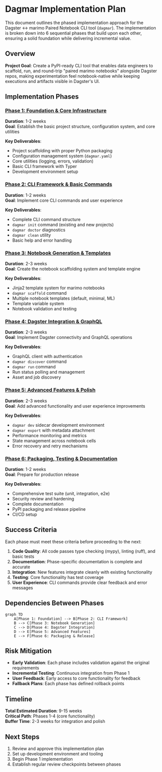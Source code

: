 # Dagmar Implementation Plan

This document outlines the phased implementation approach for the Dagster ↔ marimo Paired Notebook CLI tool (`dagmar`). The implementation is broken down into 6 sequential phases that build upon each other, ensuring a solid foundation while delivering incremental value.

## Overview

**Project Goal**: Create a PyPI-ready CLI tool that enables data engineers to scaffold, run, and round-trip "paired marimo notebooks" alongside Dagster repos, making experimentation feel notebook-native while keeping executions and artifacts visible in Dagster's UI.

## Implementation Phases

### [Phase 1: Foundation & Core Infrastructure](./phase-1-foundation.md)
**Duration**: 1-2 weeks  
**Goal**: Establish the basic project structure, configuration system, and core utilities

**Key Deliverables**:
- Project scaffolding with proper Python packaging
- Configuration management system (`dagmar.yaml`)
- Core utilities (logging, errors, validation)
- Basic CLI framework with Typer
- Development environment setup

### [Phase 2: CLI Framework & Basic Commands](./phase-2-cli.md)
**Duration**: 1-2 weeks  
**Goal**: Implement core CLI commands and user experience

**Key Deliverables**:
- Complete CLI command structure
- `dagmar init` command (existing and new projects)
- `dagmar doctor` diagnostics
- `dagmar clean` utility
- Basic help and error handling

### [Phase 3: Notebook Generation & Templates](./phase-3-notebooks.md)
**Duration**: 2-3 weeks  
**Goal**: Create the notebook scaffolding system and template engine

**Key Deliverables**:
- Jinja2 template system for marimo notebooks
- `dagmar scaffold` command
- Multiple notebook templates (default, minimal, ML)
- Template variable system
- Notebook validation and testing

### [Phase 4: Dagster Integration & GraphQL](./phase-4-integration.md)
**Duration**: 2-3 weeks  
**Goal**: Implement Dagster connectivity and GraphQL operations

**Key Deliverables**:
- GraphQL client with authentication
- `dagmar discover` command
- `dagmar run` command
- Run status polling and management
- Asset and job discovery

### [Phase 5: Advanced Features & Polish](./phase-5-advanced.md)
**Duration**: 2-3 weeks  
**Goal**: Add advanced functionality and user experience improvements

**Key Deliverables**:
- `dagmar dev` sidecar development environment
- `dagmar export` with metadata attachment
- Performance monitoring and metrics
- State management across notebook cells
- Error recovery and retry mechanisms

### [Phase 6: Packaging, Testing & Documentation](./phase-6-packaging.md)
**Duration**: 1-2 weeks  
**Goal**: Prepare for production release

**Key Deliverables**:
- Comprehensive test suite (unit, integration, e2e)
- Security review and hardening
- Complete documentation
- PyPI packaging and release pipeline
- CI/CD setup

## Success Criteria

Each phase must meet these criteria before proceeding to the next:

1. **Code Quality**: All code passes type checking (mypy), linting (ruff), and basic tests
2. **Documentation**: Phase-specific documentation is complete and accurate
3. **Integration**: New features integrate cleanly with existing functionality
4. **Testing**: Core functionality has test coverage
5. **User Experience**: CLI commands provide clear feedback and error messages

## Dependencies Between Phases

```mermaid
graph TD
    A[Phase 1: Foundation] --> B[Phase 2: CLI Framework]
    B --> C[Phase 3: Notebook Generation]
    C --> D[Phase 4: Dagster Integration]
    D --> E[Phase 5: Advanced Features]
    E --> F[Phase 6: Packaging & Release]
```

## Risk Mitigation

- **Early Validation**: Each phase includes validation against the original requirements
- **Incremental Testing**: Continuous integration from Phase 1
- **User Feedback**: Early access to core functionality for feedback
- **Fallback Plans**: Each phase has defined rollback points

## Timeline

**Total Estimated Duration**: 9-15 weeks  
**Critical Path**: Phases 1-4 (core functionality)  
**Buffer Time**: 2-3 weeks for integration and polish

## Next Steps

1. Review and approve this implementation plan
2. Set up development environment and tooling
3. Begin Phase 1 implementation
4. Establish regular review checkpoints between phases
